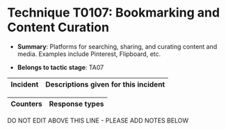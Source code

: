 # Technique T0107: Bookmarking and Content Curation

* **Summary**: Platforms for searching, sharing, and curating content and media. Examples include Pinterest, Flipboard, etc.

* **Belongs to tactic stage**: TA07


| Incident | Descriptions given for this incident |
| -------- | -------------------- |



| Counters | Response types |
| -------- | -------------- |


DO NOT EDIT ABOVE THIS LINE - PLEASE ADD NOTES BELOW